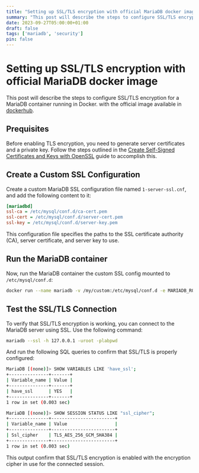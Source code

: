 ```yaml
---
title: "Setting up SSL/TLS encryption with official MariaDB docker image"
summary: "This post will describe the steps to configure SSL/TLS encryption for a MariaDB container running in Docker."
date: 2023-09-27T05:00:00+01:00
draft: false
tags: ['mariadb', 'security']
pin: false
---
```


# Setting up SSL/TLS encryption with official MariaDB docker image

This post will describe the steps to configure SSL/TLS encryption for a MariaDB container running in Docker.
with the official image available in [dockerhub](https://hub.docker.com/_/mariadb).

## Prequisites

Before enabling TLS encryption, you need to generate server certificates and a private key.
Follow the steps outlined in the [Create Self-Signed Certificates and Keys with OpenSSL](https://dmachard.github.io/posts/0057-create-self-certificate/) guide to accomplish this.

## Create a Custom SSL Configuration

Create a custom MariaDB SSL configuration file named `1-server-ssl.cnf`, and add the following content to it:

```ini
[mariadbd]
ssl-ca = /etc/mysql/conf.d/ca-cert.pem
ssl-cert = /etc/mysql/conf.d/server-cert.pem
ssl-key = /etc/mysql/conf.d/server-key.pem
```

This configuration file specifies the paths to the SSL certificate authority (CA), server certificate, and server key to use.

## Run the MariaDB container

Now, run the MariaDB container the custom SSL config mounted to `/etc/mysql/conf.d`:

```bash
docker run --name mariadb -v /my/custom:/etc/mysql/conf.d -e MARIADB_ROOT_PASSWORD=pw-d mariadb:latest
```

## Test the SSL/TLS Connection

To verify that SSL/TLS encryption is working, you can connect to the MariaDB server using SSL. Use the following command:

```bash
mariadb --ssl -h 127.0.0.1 -uroot -plabpwd
```

And run the following SQL queries to confirm that SSL/TLS is properly configured:

```bash
MariaDB [(none)]> SHOW VARIABLES LIKE 'have_ssl';
+---------------+-------+
| Variable_name | Value |
+---------------+-------+
| have_ssl      | YES   |
+---------------+-------+
1 row in set (0.003 sec)

MariaDB [(none)]> SHOW SESSION STATUS LIKE "ssl_cipher";
+---------------+------------------------+
| Variable_name | Value                  |
+---------------+------------------------+
| Ssl_cipher    | TLS_AES_256_GCM_SHA384 |
+---------------+------------------------+
1 row in set (0.003 sec)
```

This output confirm that SSL/TLS encryption is enabled with the encryption cipher in use for the connected session.
